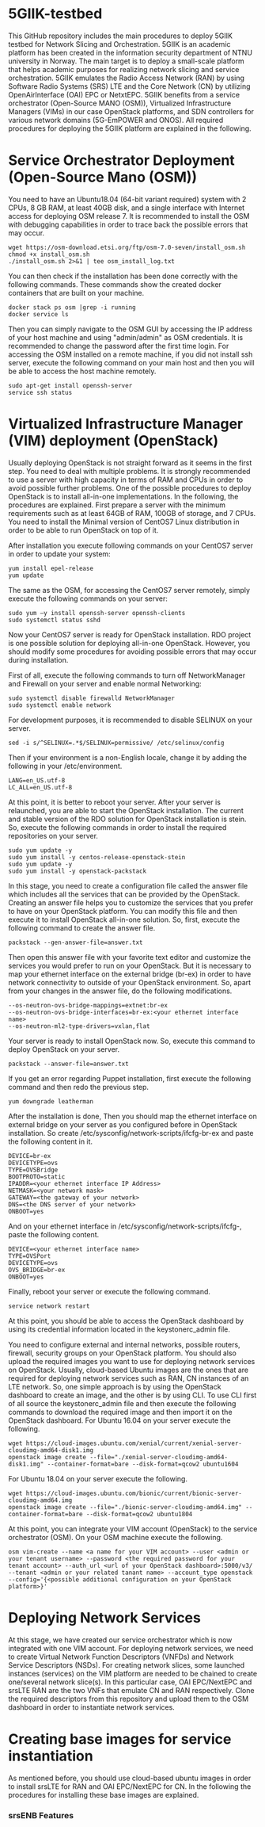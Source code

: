 # 5GIIK-testbed

This GitHub repository includes the main procedures to deploy 5GIIK testbed for Network Slicing and Orchestration.
5GIIK is an academic platform has been created in the information security department of NTNU university in Norway. The main target is to deploy a small-scale platform that helps academic purposes for realizing network slicing and service orchestration. 5GIIK emulates the Radio Access Network (RAN) by using Software Radio Systems (SRS) LTE and the Core Network (CN) by utilizing OpenAirInterface (OAI) EPC or NetxtEPC. 5GIIK benefits from a service orchestrator (Open-Source MANO (OSM)), Virtualized Infrastructure Managers (VIMs) in our case OpenStack platforms, and SDN controllers for various network domains (5G-EmPOWER and ONOS). All required procedures for deploying the 5GIIK platform are explained in the following.


# Service Orchestrator Deployment (Open-Source Mano (OSM))

You need to have an Ubuntu18.04 (64-bit variant required) system with 2 CPUs, 8 GB RAM, at least 40GB disk, and a single interface with Internet access for deploying OSM release 7. It is recommended to install the OSM with debugging capabilities in order to trace back the possible errors that may occur.

```
wget https://osm-download.etsi.org/ftp/osm-7.0-seven/install_osm.sh
chmod +x install_osm.sh
./install_osm.sh 2>&1 | tee osm_install_log.txt
```

You can then check if the installation has been done correctly with the following commands. These commands show the created docker containers that are built on your machine.

```
docker stack ps osm |grep -i running
docker service ls
```

Then you can simply navigate to the OSM GUI by accessing the IP address of your host machine and using "admin/admin" as OSM credentials. It is recommended to change the password after the first time login. For accessing the OSM installed on a remote machine, if you did not install ssh server, execute the following command on your main host and then you will be able to access the host machine remotely.

```
sudo apt-get install openssh-server
service ssh status
```

# Virtualized Infrastructure Manager (VIM) deployment (OpenStack)

Usually deploying OpenStack is not straight forward as it seems in the first step. You need to deal with multiple problems. It is strongly recommended to use a server with high capacity in terms of RAM and CPUs in order to avoid possible further problems. One of the possible procedures to deploy OpenStack is to install all-in-one implementations. In the following, the procedures are explained. First prepare a server with the minimum requirements such as at least 64GB of RAM, 100GB of storage, and 7 CPUs. You need to install the Minimal version of CentOS7 Linux distribution in order to be able to run OpenStack on top of it.

After installation you execute following commands on your CentOS7 server in order to update your system:

```
yum install epel-release
yum update
```

The same as the OSM, for accessing the CentOS7 server remotely, simply execute the following commands on your server:

```
sudo yum –y install openssh-server openssh-clients
sudo systemctl status sshd
```

Now your CentOS7 server is ready for OpenStack installation. RDO project is one possible solution for deploying all-in-one OpenStack. However, you should modify some procedures for avoiding possible errors that may occur during installation.

First of all, execute the following commands to turn off NetworkManager and Firewall on your server and enable normal Networking:

```
sudo systemctl disable firewalld NetworkManager
sudo systemctl enable network
```

For development purposes, it is recommended to disable SELINUX on your server.

```
sed -i s/^SELINUX=.*$/SELINUX=permissive/ /etc/selinux/config
```

Then if your environment is a non-English locale, change it by adding the following in your /etc/environment.

```
LANG=en_US.utf-8
LC_ALL=en_US.utf-8
```

At this point, it is better to reboot your server.
After your server is relaunched, you are able to start the OpenStack installation. The current and stable version of the RDO solution for OpenStack installation is stein. So, execute the following commands in order to install the required repositories on your server.

```
sudo yum update -y
sudo yum install -y centos-release-openstack-stein
sudo yum update -y
sudo yum install -y openstack-packstack
```

In this stage, you need to create a configuration file called the answer file which includes all the services that can be provided by the OpenStack. Creating an answer file helps you to customize the services that you prefer to have on your OpenStack platform. You can modify this file and then execute it to install OpenStack all-in-one solution. So, first, execute the following command to create the answer file.

```
packstack --gen-answer-file=answer.txt
```

Then open this answer file with your favorite text editor and customize the services you would prefer to run on your OpenStack. But it is necessary to map your ethernet interface on the external bridge (br-ex) in order to have network connectivity to outside of your OpenStack environment. So, apart from your changes in the answer file, do the following modifications.

```
--os-neutron-ovs-bridge-mappings=extnet:br-ex 
--os-neutron-ovs-bridge-interfaces=br-ex:<your ethernet interface name> 
--os-neutron-ml2-type-drivers=vxlan,flat
```

Your server is ready to install OpenStack now. So, execute this command to deploy OpenStack on your server.

```
packstack --answer-file=answer.txt
```

If you get an error regarding Puppet installation, first execute the following command and then redo the previous step.

```
yum downgrade leatherman
```

After the installation is done, Then you should map the ethernet interface on external bridge on your server as you configured before in OpenStack installation. So create /etc/sysconfig/network-scripts/ifcfg-br-ex and paste the following content in it.

```
DEVICE=br-ex
DEVICETYPE=ovs
TYPE=OVSBridge
BOOTPROTO=static
IPADDR=<your ethernet interface IP Address>
NETMASK=<your network mask>
GATEWAY=<the gateway of your network>
DNS=<the DNS server of your network>
ONBOOT=yes
```

And on your ethernet interface in /etc/sysconfig/network-scripts/ifcfg-<your ethernet interface name>, paste the following content.

```
DEVICE=<your ethernet interface name>
TYPE=OVSPort
DEVICETYPE=ovs
OVS_BRIDGE=br-ex
ONBOOT=yes
```

Finally, reboot your server or execute the following command.

```
service network restart
```

At this point, you should be able to access the OpenStack dashboard by using its credential information located in the keystonerc_admin file.

You need to configure external and internal networks, possible routers, firewall, security groups on your OpenStack platform. You should also upload the required images you want to use for deploying network services on OpenStack. Usually, cloud-based Ubuntu images are the ones that are required for deploying network services such as RAN, CN instances of an LTE network. So, one simple approach is by using the OpenStack dashboard to create an image, and the other is by using CLI. To use CLI first of all source the keystonerc_admin file and then execute the following commands to download the required image and then import it on the OpenStack dashboard.
For Ubuntu 16.04 on your server execute the following.

```
wget https://cloud-images.ubuntu.com/xenial/current/xenial-server-cloudimg-amd64-disk1.img
openstack image create --file="./xenial-server-cloudimg-amd64-disk1.img" --container-format=bare --disk-format=qcow2 ubuntu1604
```

For Ubuntu 18.04 on your server execute the following.

```
wget https://cloud-images.ubuntu.com/bionic/current/bionic-server-cloudimg-amd64.img
openstack image create --file="./bionic-server-cloudimg-amd64.img" --container-format=bare --disk-format=qcow2 ubuntu1804
```

At this point, you can integrate your VIM account (OpenStack) to the service orchestrator (OSM). On your OSM machine execute the following.

```
osm vim-create --name <a name for your VIM account> --user <admin or your tenant username> --password <the required password for your tenant account> --auth_url <url of your OpenStack dashboard>:5000/v3/ --tenant <admin or your related tanant name> --account_type openstack --config='{<possible additional configuration on your OpenStack platform>}'
```

# Deploying Network Services

At this stage, we have created our service orchestrator which is now integrated with one VIM account. For deploying network services, we need to create Virtual Network Function Descriptors (VNFDs) and Network Service Descriptors (NSDs). For creating network slices, some launched instances (services) on the VIM platform are needed to be chained to create one/several network slice(s). In this particular case, OAI EPC/NextEPC and srsLTE RAN are the two VNFs that emulate CN and RAN respectively. Clone the required descriptors from this repository and upload them to the OSM dashboard in order to instantiate network services.

# Creating base images for service instantiation

As mentioned before, you should use cloud-based ubuntu images in order to install srsLTE for RAN and OAI EPC/NextEPC for CN. In the following the procedures for installing these base images are explained.

### srsENB Features






















